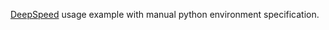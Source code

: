[DeepSpeed](https://github.com/microsoft/DeepSpeed) usage example with manual python environment specification.
